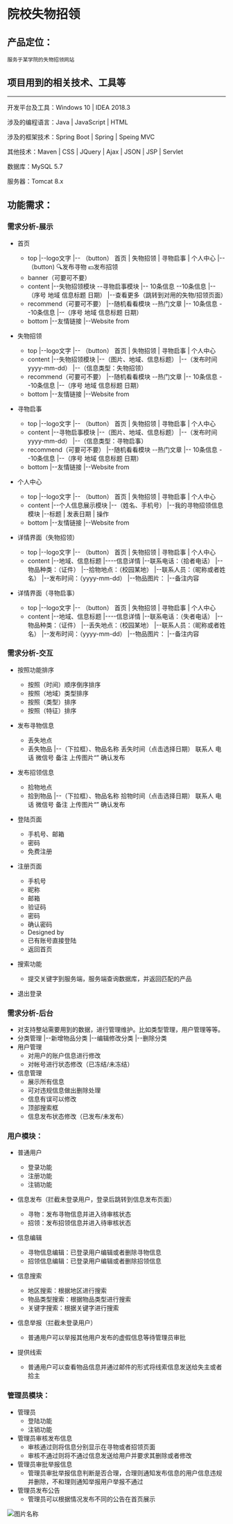 # 院校失物招领

## 产品定位：
    
    服务于某学院的失物招领网站

## 项目用到的相关技术、工具等
----------

开发平台及工具：Windows 10 | IDEA 2018.3

涉及的编程语言：Java  |  JavaScript  |  HTML

涉及的框架技术：Spring Boot  |  Spring  |   Speing MVC

其他技术：Maven | CSS  |  JQuery  |  Ajax  |  JSON  |  JSP  |  Servlet

数据库：MySQL 5.7

服务器：Tomcat 8.x


## 功能需求：

### 需求分析-展示
- 首页
  - top
    |--logo文字
    |-- （button） 首页 |  失物招领 | 寻物启事  |  个人中心
    |-- （button)       🔍发布寻物  💴发布招领
  - banner（可要可不要）
  - content
    |--失物招领模块     --寻物启事模块
    |-- 10条信息        --10条信息
    |--（序号 地域 信息标题  日期）
    |--查看更多（跳转到对用的失物/招领页面）
  - recommend（可要可不要）
    |--随机看看模块     --热门文章
    |-- 10条信息        --10条信息
    |--（序号 地域 信息标题  日期）
  - bottom
    |--友情链接
    |--Website from

- 失物招领
  - top
    |--logo文字
    |-- （button） 首页 |  失物招领 | 寻物启事  |  个人中心
  - content
    |--失物招领模块
    |--（图片、地域、信息标题）
    |--（发布时间yyyy-mm-dd）
    |--（信息类型：失物招领）
  - recommend（可要可不要）
    |--随机看看模块     --热门文章
    |-- 10条信息        --10条信息
    |--（序号 地域 信息标题  日期）
  - bottom
    |--友情链接
    |--Website from

- 寻物启事
  - top
    |--logo文字
    |-- （button） 首页 |  失物招领 | 寻物启事  |  个人中心
  - content
    |--寻物启事模块
    |--（图片、地域、信息标题）
    |--（发布时间yyyy-mm-dd）
    |--（信息类型：寻物启事）
  - recommend（可要可不要）
    |--随机看看模块     --热门文章
    |-- 10条信息        --10条信息
    |--（序号 地域 信息标题  日期）
  - bottom
    |--友情链接
    |--Website from

- 个人中心
  - top
    |--logo文字
    |-- （button） 首页 |  失物招领 | 寻物启事  |  个人中心
  - content
    |--个人信息展示模块
    |--（姓名、手机号）
    |--我的寻物招领信息模块
        |--标题 | 发表日期  |  操作
  - bottom
    |--友情链接
    |--Website from

- 详情界面（失物招领）
  - top
    |--logo文字
    |-- （button） 首页 |  失物招领 | 寻物启事  |  个人中心
  - content
    |--地域、信息标题
    |----信息详情
        |--联系电话：（拾者电话）
        |--物品种类：（证件）
        |--拾物地点：（校园某地）
        |--联系人员：（昵称或者姓名）
        |--发布时间：（yyyy-mm-dd）
        |--物品图片：
        |--备注内容
    
- 详情界面（寻物启事）
  - top
    |--logo文字
    |-- （button） 首页 |  失物招领 | 寻物启事  |  个人中心
  - content
    |--地域、信息标题
    |----信息详情
        |--联系电话：（失者电话）
        |--物品种类：（证件）
        |--丢失地点：（校园某地）
        |--联系人员：（昵称或者姓名）
        |--发布时间：（yyyy-mm-dd）
        |--物品图片：
        |--备注内容


### 需求分析-交互
- 按照功能排序
  - 按照（时间）顺序倒序排序
  - 按照（地域）类型排序
  - 按照（类型）排序
  - 按照（特征）排序

- 发布寻物信息
  - 丢失地点
  - 丢失物品
    |--（下拉框）、物品名称
    丢失时间（点击选择日期）
    联系人
    电话
    微信号
    备注
    上传图片“”
    确认发布

- 发布招领信息
  - 拾物地点
  - 拾到物品
    |--（下拉框）、物品名称
    拾物时间（点击选择日期）
    联系人
    电话
    微信号
    备注
    上传图片“”
    确认发布

- 登陆页面
  - 手机号、邮箱
  - 密码
  - 免费注册

- 注册页面
  - 手机号
  - 昵称
  - 邮箱
  - 验证码
  - 密码
  - 确认密码
  - Designed by
  - 已有账号直接登陆
  - 返回首页

- 搜索功能
  - 提交关键字到服务端，服务端查询数据库，并返回匹配的产品

- 退出登录

### 需求分析-后台
- 对支持整站需要用到的数据，进行管理维护。比如类型管理，用户管理等等。
- 分类管理
  |--新增物品分类
  |--编辑修改分类
  |--删除分类
- 用户管理
  - 对用户的账户信息进行修改
  - 对帐号进行状态修改（已冻结/未冻结）
- 信息管理
  - 展示所有信息
  - 可对违规信息做出删除处理
  - 信息有误可以修改
  - 顶部搜索框
  - 信息发布状态修改（已发布/未发布）


### 用户模块：

- 普通用户
  - 登录功能
  - 注册功能
  - 注销功能

- 信息发布（拦截未登录用户，登录后跳转到信息发布页面）
  - 寻物：发布寻物信息并进入待审核状态
  - 招领：发布招领信息并进入待审核状态
- 信息编辑
  - 寻物信息编辑：已登录用户编辑或者删除寻物信息
  - 招领信息编辑：已登录用户编辑或者删除招领信息
- 信息搜索
  - 地区搜索：根据地区进行搜索
  - 物品类型搜索：根据物品类型进行搜索
  - 关键字搜索：根据关键字进行搜索
- 信息举报（拦截未登录用户）
  - 普通用户可以举报其他用户发布的虚假信息等待管理员审批
- 提供线索
  - 普通用户可以查看物品信息并通过邮件的形式将线索信息发送给失主或者拾主

### 管理员模块：

- 管理员
  - 登陆功能
  - 注销功能
- 管理员审核发布信息
  - 审核通过则将信息分别显示在寻物或者招领页面
  - 审核不通过则将不通过信息发送给用户并要求其删除或者修改
- 管理员审批举报信息
  - 管理员审批举报信息判断是否合理，合理则通知发布信息的用户信息违规并删除，不和理则通知举报用户举报不通过
- 管理员发布公告
  - 管理员可以根据情况发布不同的公告在首页展示

![图片名称](ActiveSoul8231.github.io/tests2.jpg?raw=true)



